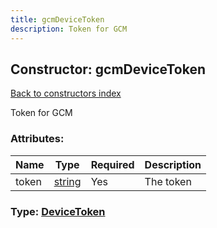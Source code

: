 ```yaml
---
title: gcmDeviceToken
description: Token for GCM
---
```

## Constructor: gcmDeviceToken  
[Back to constructors index](index.md)



Token for GCM

### Attributes:

| Name     |    Type       | Required | Description |
|----------|---------------|----------|-------------|
|token|[string](../types/string.md) | Yes|The token|



### Type: [DeviceToken](../types/DeviceToken.md)



